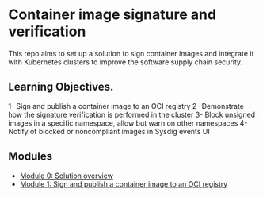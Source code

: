 # Container image signature and verification

This repo aims to set up a solution to sign container images and integrate it with Kubernetes clusters to improve the software supply chain security. 

## Learning Objectives.
1- Sign and publish a container image to an OCI registry
2- Demonstrate how the signature verification is performed in the cluster
3- Block unsigned images in a specific namespace, allow but warn on other namespaces
4- Notify of blocked or noncompliant images in Sysdig events UI


## Modules

- [Module 0: Solution overview ](modules/solution-overview.md)
- [Module 1: Sign and publish a container image to an OCI registry ](modules/Sign-images.md)

